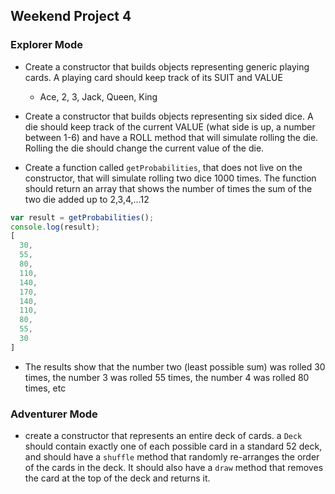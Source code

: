 ## Weekend Project 4
### Explorer Mode
- Create a constructor that builds objects representing generic playing cards. A playing card should keep track of its SUIT and VALUE
  - Ace, 2, 3, Jack, Queen, King

- Create a constructor that builds objects representing six sided dice. A die should keep track of the current VALUE (what side is up, a number between 1-6) and have a ROLL method that will simulate rolling the die. Rolling the die should change the current value of the die.

- Create a function called `getProbabilities`, that does not live on the constructor, that will simulate rolling two dice 1000 times. The function should return an array that shows the number of times the sum of the two die added up to 2,3,4,...12

```js
var result = getProbabilities();
console.log(result);
[
  30,
  55,
  80,
  110,
  140,
  170,
  140,
  110,
  80,
  55,
  30
]
```

- The results show that the number two (least possible sum) was rolled 30 times, the number 3 was rolled 55 times, the number 4 was rolled 80 times, etc

### Adventurer Mode
- create a constructor that represents an entire deck of cards. a `Deck` should contain exactly one of each possible card in a standard 52 deck, and should have a `shuffle` method that randomly re-arranges the order of the cards in the deck. It should also have a `draw` method that removes the card at the top of the deck and returns it.
